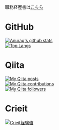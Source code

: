 職務経歴書は[こちら](https://github.com/LunaChevalier/curriculum)

# GitHub
[![Anurag's github stats](https://github-readme-stats.vercel.app/api?username=LunaChevalier&count_private=true&show_icons=true)](https://github.com/anuraghazra/github-readme-stats)  
[![Top Langs](https://github-readme-stats.vercel.app/api/top-langs/?username=LunaChevalier&layout=compact)](https://github.com/anuraghazra/github-readme-stats)

# Qiita
[![My Qiita posts](https://qiita-badge.apiapi.app/s/LunaChevalier/posts.svg)](http://qiita.com/LunaChevalier)  
[![My Qiita contributions](https://qiita-badge.apiapi.app/s/LunaChevalier/contributions.svg)](http://qiita.com/LunaChevalier)  
[![My Qiita followers](https://qiita-badge.apiapi.app/s/LunaChevalier/followers.svg)](http://qiita.com/LunaChevalier)

# Crieit
[![Crieit経験値](https://ogp-vercel.vercel.app/crieit/LunaChevalier)](http://crieit.net/users/LunaChevalier)
